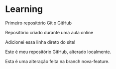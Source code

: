 # Learning
 Primeiro repositório Git x GitHub

 Repositório criado durante uma aula online

Adicionei essa linha direto do site!

Este é meu repositório GitHub, alterado localmente.

Esta é uma alteração feita na branch nova-feature.
